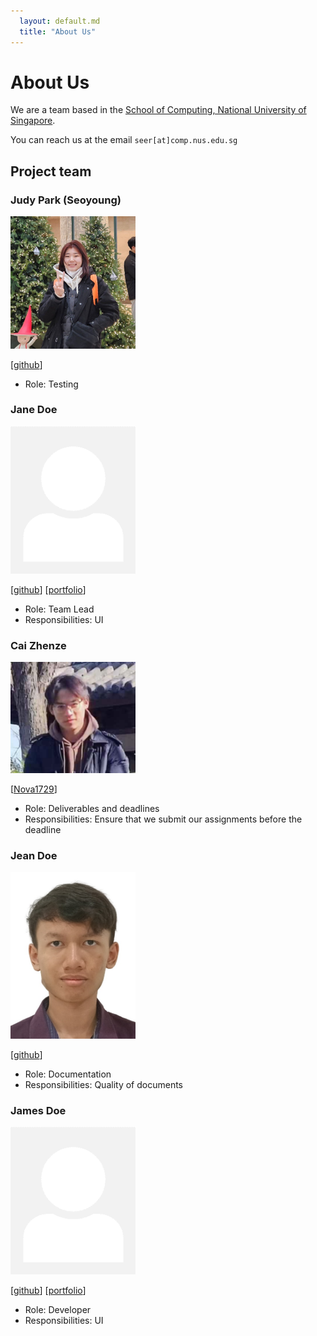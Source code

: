 ```yaml
---
  layout: default.md
  title: "About Us"
---
```


# About Us

We are a team based in the [School of Computing, National University of Singapore](http://www.comp.nus.edu.sg).

You can reach us at the email `seer[at]comp.nus.edu.sg`

## Project team

### Judy Park (Seoyoung)

<img src="images/judy1x4.png" width="200px">

[[github](https://github.com/judy1x4)]

* Role: Testing

### Jane Doe

<img src="images/johndoe.png" width="200px">

[[github](http://github.com/johndoe)]
[[portfolio](team/johndoe.md)]

* Role: Team Lead
* Responsibilities: UI

### Cai Zhenze

<img src="images/nova1729.png" width="200px">

[[Nova1729](http://github.com/Nova1729)]

* Role: Deliverables and deadlines  
* Responsibilities: Ensure that we submit our assignments before the deadline

### Jean Doe

<img src="images/thegrimbee.png" width="200px">

[[github](http://github.com/thegrimbee)]

* Role: Documentation
* Responsibilities: Quality of documents

### James Doe

<img src="images/johndoe.png" width="200px">

[[github](http://github.com/johndoe)]
[[portfolio](team/johndoe.md)]

* Role: Developer
* Responsibilities: UI
